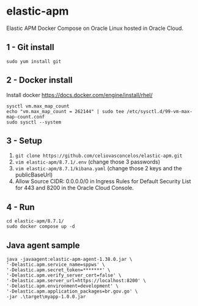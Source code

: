 # elastic-apm

Elastic APM Docker Compose on Oracle Linux hosted in Oracle Cloud.

## 1 - Git install

`sudo yum install git`

## 2 - Docker install

Install docker https://docs.docker.com/engine/install/rhel/

```
sysctl vm.max_map_count
echo "vm.max_map_count = 262144" | sudo tee /etc/sysctl.d/99-vm-max-map-count.conf
sudo sysctl --system
```

## 3 - Setup

1. `git clone https://github.com/celiovasconcelos/elastic-apm.git`
2. `vim elastic-apm/8.7.1/.env` (change those 3 passwords)
3. `vim elastic-apm/8.7.1/kibana.yaml` (change those 2 keys and the publicBaseUrl)
4. Allow Source CIDR: 0.0.0.0/0 in Ingress Rules for Default Security List for 443 and 8200 in the Oracle Cloud Console.

## 4 - Run

```
cd elastic-apm/8.7.1/
sudo docker compose up -d
```

## Java agent sample

```
java -javaagent:elastic-apm-agent-1.38.0.jar \
'-Delastic.apm.service_name=sppws' \
'-Delastic.apm.secret_token=*******' \
'-Delastic.apm.verify_server_cert=false' \
'-Delastic.apm.server_url=https://localhost:8200' \
'-Delastic.apm.environment=development' \
'-Delastic.apm.application_packages=br.gov.go' \
-jar .\target\myapp-1.0.0.jar
```
